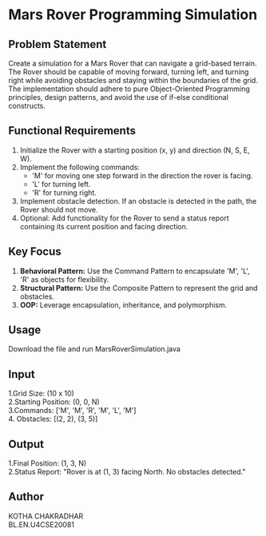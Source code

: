 # Mars Rover Programming Simulation

## Problem Statement
Create a simulation for a Mars Rover that can navigate a grid-based terrain. The Rover should be capable of moving forward, turning left, and turning right while avoiding obstacles and staying within the boundaries of the grid. The implementation should adhere to pure Object-Oriented Programming principles, design patterns, and avoid the use of if-else conditional constructs.

## Functional Requirements
1. Initialize the Rover with a starting position (x, y) and direction (N, S, E, W).
2. Implement the following commands:
    - 'M' for moving one step forward in the direction the rover is facing.
    - 'L' for turning left.
    - 'R' for turning right.
3. Implement obstacle detection. If an obstacle is detected in the path, the Rover should not move.
4. Optional: Add functionality for the Rover to send a status report containing its current position and facing direction.

## Key Focus
1. **Behavioral Pattern:** Use the Command Pattern to encapsulate 'M', 'L', 'R' as objects for flexibility.
2. **Structural Pattern:** Use the Composite Pattern to represent the grid and obstacles.
3. **OOP:** Leverage encapsulation, inheritance, and polymorphism.

## Usage
Download the file and run MarsRoverSimulation.java

## Input
1.Grid Size: (10 x 10)  
2.Starting Position: (0, 0, N)  
3.Commands: ['M', 'M', 'R', 'M', 'L', 'M']  
4. Obstacles: [(2, 2), (3, 5)]

## Output
1.Final Position: (1, 3, N)  
2.Status Report: "Rover is at (1, 3) facing North. No obstacles detected."

## Author
KOTHA CHAKRADHAR  
BL.EN.U4CSE20081
